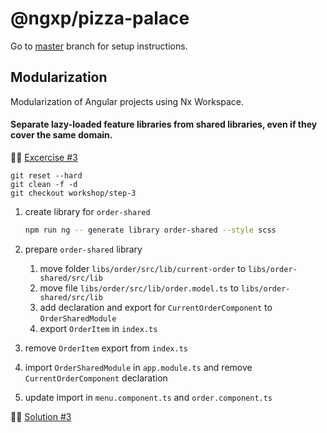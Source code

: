 # @ngxp/pizza-palace

Go to [master](https://github.com/ngxp/pizza-palace) branch for setup instructions.

## Modularization

Modularization of Angular projects using Nx Workspace.

#### Separate lazy-loaded feature libraries from shared libraries, even if they cover the same domain.

👩‍🔬 [Excercise #3](https://github.com/ngxp/pizza-palace/tree/workshop/step-3)

```
git reset --hard
git clean -f -d
git checkout workshop/step-3
```

1. create library for `order-shared`

    ```sh
    npm run ng -- generate library order-shared --style scss
    ```

2. prepare `order-shared` library
    1. move folder `libs/order/src/lib/current-order` to `libs/order-shared/src/lib`
    2. move file `libs/order/src/lib/order.model.ts` to `libs/order-shared/src/lib`
    3. add declaration and export for `CurrentOrderComponent` to `OrderSharedModule`
    4. export `OrderItem` in `index.ts`

3. remove `OrderItem` export from `index.ts`

3. import `OrderSharedModule` in `app.module.ts` and remove `CurrentOrderComponent` declaration

4. update import in `menu.component.ts` and `order.component.ts`

👨‍🏫 [Solution #3](https://github.com/ngxp/pizza-palace/tree/workshop/step-3-solution)

